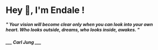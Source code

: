 <h1 title="head"> Hey 👋, I'm Endale !</h1>

**<h5><i>" Your vision will become clear only when you can look into your own heart. Who looks outside, dreams, who looks inside, awakes. "</i></h5>**

*<b>___ Carl Jung ___</b>*
